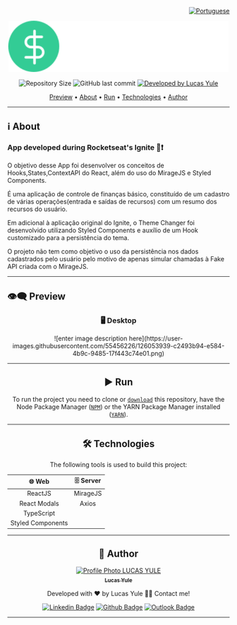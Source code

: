 <div align="right">
  
   [![Portuguese](https://www.countryflags.io/br/flat/32.png)](README.md)
  
</div>

<p align="center">
  <img alt="PROJECT NAME" src="dt-money/src/assets/logo.svg" width="500px"/>
</p>

<p align="center"> 
  <img alt="Repository Size" src="https://img.shields.io/github/repo-size/lucasyule2212/DT-Money-App?color=3498db&style=for-the-badge">
  <img alt="GitHub last commit" src="https://img.shields.io/github/last-commit/lucasyule2212/DT-Money-App?color=3498db&style=for-the-badge">
  <a href="https://github.com/lucasyule2212">
    <img alt="Developed by Lucas Yule" src="https://img.shields.io/badge/Developer-Lucas_Yule-%3498db?color=3498db&style=for-the-badge">
  </a>
</p>

<p align="center">
 <a href="#eye_speech_bubble-preview">Preview</a> •
 <a href="#information_source-about">About</a> •
 <a href="#arrow_forward-run">Run</a> •
 <a href="#hammer_and_wrench-technologies">Technologies</a> •
 <a href="#boy-author">Author</a> 
</p>

---
## :information_source: About
### App developed during Rocketseat's Ignite :rocket::exclamation:
<p>O objetivo desse App foi desenvolver os conceitos de Hooks,States,ContextAPI do React, além do uso do MirageJS e Styled Components.</p>
<p>É uma aplicação de controle de finanças básico, constituído de um cadastro de várias operações(entrada e saídas de recursos) com um resumo dos recursos do usuário.</p>
<p>Em adicional à aplicação original do Ignite, o Theme Changer foi desenvolvido utilizando Styled Components e auxílio de um Hook customizado para a persistência do tema.</p>
<p>O projeto não tem como objetivo o uso da persistência nos dados cadastrados pelo usuário pelo motivo de apenas simular chamadas à Fake API criada com o MirageJS.</p>

---
## :eye_speech_bubble: **Preview**

<div align="center">

### :desktop_computer: Desktop
 
  <div>
   ![enter image description here](https://user-images.githubusercontent.com/55456226/126053939-c2493b94-e584-4b9c-9485-17f443c74e01.png)
  </div>
  
---
## :arrow_forward: **Run**

To run the project you need to clone or [`download`](https://github.com/lucasyule2212/DT-Money-App/archive/main.zip) this repository, have the Node Package Manager ([`NPM`](https://www.npmjs.com/get-npm)) or the YARN Package Manager installed ([`YARN`](https://yarnpkg.com/getting-started)).

---
## :hammer_and_wrench: **Technologies**

The following tools is used to build this project:

<div align="center">

|:globe_with_meridians: Web|:file_cabinet: Server|
|:---:|:---:|
|ReactJS|MirageJS|
|React Modals|Axios|
|TypeScript|
|Styled Components|
  

</div>

---
## :boy: **Author**

<div align="center">

<a href="https://github.com/lucasyule2212">
 <img src="https://avatars1.githubusercontent.com/u/9919?s=200&v=4" width="100px;" alt="Profile Photo LUCAS YULE"/>
 <br/>
 <sub><b>Lucas Yule</b></sub>
</a>

Developed with ❤️ by Lucas Yule 👋🏽 Contact me!

[![Linkedin Badge](https://img.shields.io/badge/-LinkedIn-blue?style=flat-square&logo=Linkedin&logoColor=white)](https://www.linkedin.com/in/lucasyulerocha)
[![Github Badge](https://img.shields.io/badge/-GitHub-000?style=flat-square&logo=Github&logoColor=white)](https://github.com/lucasyule2212)
[![Outlook Badge](https://img.shields.io/badge/-EMail-0078d4?style=flat-square&logo=microsoft-outlook&logoColor=white)](mailto:lyrma@cin.ufpe.br)

</div>

---

